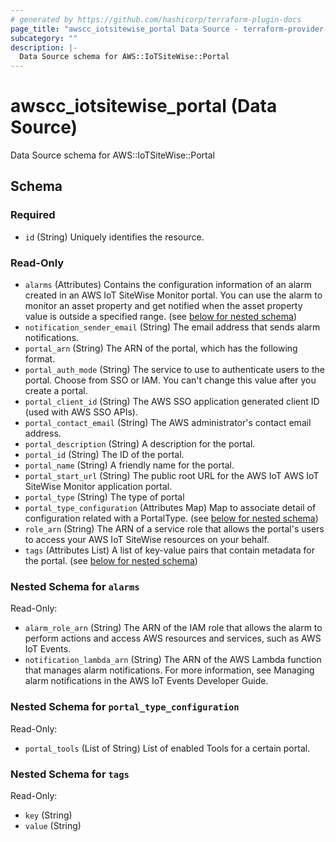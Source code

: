 ```yaml
---
# generated by https://github.com/hashicorp/terraform-plugin-docs
page_title: "awscc_iotsitewise_portal Data Source - terraform-provider-awscc"
subcategory: ""
description: |-
  Data Source schema for AWS::IoTSiteWise::Portal
---
```


# awscc_iotsitewise_portal (Data Source)

Data Source schema for AWS::IoTSiteWise::Portal



<!-- schema generated by tfplugindocs -->
## Schema

### Required

- `id` (String) Uniquely identifies the resource.

### Read-Only

- `alarms` (Attributes) Contains the configuration information of an alarm created in an AWS IoT SiteWise Monitor portal. You can use the alarm to monitor an asset property and get notified when the asset property value is outside a specified range. (see [below for nested schema](#nestedatt--alarms))
- `notification_sender_email` (String) The email address that sends alarm notifications.
- `portal_arn` (String) The ARN of the portal, which has the following format.
- `portal_auth_mode` (String) The service to use to authenticate users to the portal. Choose from SSO or IAM. You can't change this value after you create a portal.
- `portal_client_id` (String) The AWS SSO application generated client ID (used with AWS SSO APIs).
- `portal_contact_email` (String) The AWS administrator's contact email address.
- `portal_description` (String) A description for the portal.
- `portal_id` (String) The ID of the portal.
- `portal_name` (String) A friendly name for the portal.
- `portal_start_url` (String) The public root URL for the AWS IoT AWS IoT SiteWise Monitor application portal.
- `portal_type` (String) The type of portal
- `portal_type_configuration` (Attributes Map) Map to associate detail of configuration related with a PortalType. (see [below for nested schema](#nestedatt--portal_type_configuration))
- `role_arn` (String) The ARN of a service role that allows the portal's users to access your AWS IoT SiteWise resources on your behalf.
- `tags` (Attributes List) A list of key-value pairs that contain metadata for the portal. (see [below for nested schema](#nestedatt--tags))

<a id="nestedatt--alarms"></a>
### Nested Schema for `alarms`

Read-Only:

- `alarm_role_arn` (String) The ARN of the IAM role that allows the alarm to perform actions and access AWS resources and services, such as AWS IoT Events.
- `notification_lambda_arn` (String) The ARN of the AWS Lambda function that manages alarm notifications. For more information, see Managing alarm notifications in the AWS IoT Events Developer Guide.


<a id="nestedatt--portal_type_configuration"></a>
### Nested Schema for `portal_type_configuration`

Read-Only:

- `portal_tools` (List of String) List of enabled Tools for a certain portal.


<a id="nestedatt--tags"></a>
### Nested Schema for `tags`

Read-Only:

- `key` (String)
- `value` (String)
